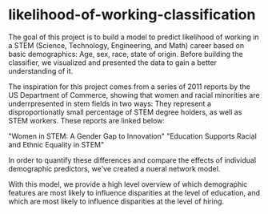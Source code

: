 # likelihood-of-working-classification

The goal of this project is to build a model to predict likelihood of working in a STEM (Science, Technology, Engineering, and Math) career based on basic demographics: Age, sex, race, state of origin.
Before building the classifier, we visualized and presented the data to gain a better understanding of it.

The inspiration for this project comes from a series of 2011 reports by the US Department of Commerce, showing that women and racial minorities are underrpresented in stem fields in two ways: They represent a disproportionatly small percentage of STEM degree holders, as well as STEM workers. These reports are linked below:

"Women in STEM: A Gender Gap to Innovation"
"Education Supports Racial and Ethnic Equality in STEM"

In order to quantify these differences and compare the effects of individual demographic predictors, we've created a nueral network model. 

With this model, we provide a high level overview of which demographic features are most likely to influence disparities at the level of education, and which are most likely to influence disparities at the level of hiring.

